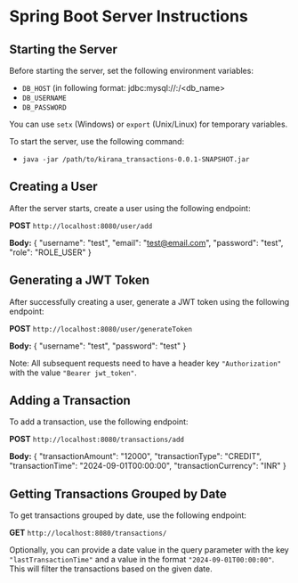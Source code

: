 
# Spring Boot Server Instructions

## Starting the Server

Before starting the server, set the following environment variables:
- `DB_HOST` (in following format: jdbc:mysql://<host>:<port>/<db_name>
- `DB_USERNAME`
- `DB_PASSWORD`

You can use `setx` (Windows) or `export` (Unix/Linux) for temporary variables.

To start the server, use the following command:

- `java -jar /path/to/kirana_transactions-0.0.1-SNAPSHOT.jar`

## Creating a User

After the server starts, create a user using the following endpoint:

**POST** `http://localhost:8080/user/add`

**Body:**
{
"username": "test",
"email": "test@email.com",
"password": "test",
"role": "ROLE_USER"
}

## Generating a JWT Token

After successfully creating a user, generate a JWT token using the following endpoint:

**POST** `http://localhost:8080/user/generateToken`

**Body:**
{
"username": "test",
"password": "test"
}


Note: All subsequent requests need to have a header key `"Authorization"` with the value `"Bearer jwt_token"`.

## Adding a Transaction

To add a transaction, use the following endpoint:

**POST** `http://localhost:8080/transactions/add`

**Body:**
{
"transactionAmount": "12000",
"transactionType": "CREDIT",
"transactionTime": "2024-09-01T00:00:00",
"transactionCurrency": "INR"
}


## Getting Transactions Grouped by Date

To get transactions grouped by date, use the following endpoint:

**GET** `http://localhost:8080/transactions/`

Optionally, you can provide a date value in the query parameter with the key `"lastTransactionTime"` and a value in the format `"2024-09-01T00:00:00"`. This will filter the transactions based on the given date.
